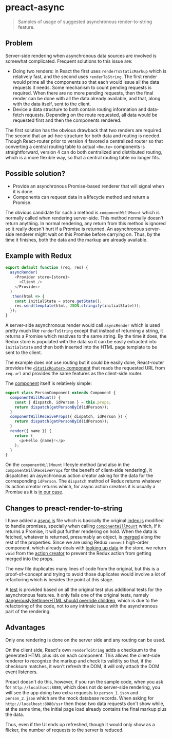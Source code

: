 # preact-async

> Samples of usage of suggested asynchronous render-to-string feature.

## Problem

Server-side rendering when asynchronous data sources are involved is somewhat complicated.  Frequent solutions to this issue are:

* Doing two renders:  in React the first uses `renderToStaticMarkup` which is relatively fast, and the second uses `renderToString`.  The first render would prime all the components so that each would issue all the data requests it needs.  Some mechanism to count pending requests is required. When there are no more pending requests, then the final render can be done with all the data already available, and that, along with the data itself, sent to the client.
* Device a data structure to both contain routing information and data-fetch requests.  Depending on the route requested, all data would be requested first and then the components rendered.

The first solution has the obvious drawback that two renders are required.  The second that an ad-hoc structure for both data and routing is needed.  Though React-router prior to version 4 favored a centralized router so that converting a central routing table to actual `<Route>` components is straightforward, version 4 can do both centralized and distributed routing, which is a more flexible way, so that a central routing table no longer fits.

## Possible solution?

* Provide an asynchronous Promise-based renderer that will signal when it is done.
* Components can request data in a lifecycle method and return a Promise.

The obvious candidate for such a method is `componentWillMount` which is normally called when rendering server-side.  This method normally doesn't return anything. In normal rendering, any return from this method is ignored so it really doesn't hurt if a Promise is returned. An asynchronous server-side renderer might wait on this Promise before carrying on.  Thus, by the time it finishes, both the data and the markup are already available.

## Example with Redux

```js
export default function (req, res) {
  asyncRender(
    <Provider store={store}>
      <Client />
    </Provider>
  )
  .then(html => {
    const initialState = store.getState();
    res.send(template(html, JSON.stringify(initialState)));
  });
}
```

A server-side asynchronous render would call `asyncRender` which is used pretty much like `renderToString` except that instead of returning a string, it returns a Promise which resolves to the same string. By the time it does, the Redux store is populated with the data so it can be easily extracted into `initialState` and then both inserted into the HTML page template to be sent to the client.

The example does not use routing but it could be easily done, React-router provides the [`<StaticRouter>` component](https://reacttraining.com/react-router/web/guides/server-rendering) that reads the requested URL from `req.url` and provides the same features as the client-side router.

The [component](https://github.com/Satyam/preact-async/blob/master/client/components/person/index.jsx#L13-L30) itself is relatively simple:

```js
export class PersonComponent extends Component {
  componentWillMount() {
    const { dispatch, idPerson } = this.props;
    return dispatch(getPersonById(idPerson));
  }
  componentWillReceiveProps({ dispatch, idPerson }) {
    return dispatch(getPersonById(idPerson));
  }
  render({ name }) {
    return (
      <p>Hello {name}!</p>
    );
  }
}
```

On the `componentWillMount` lifecyle method (and also in the `componentWillReceiveProps` for the benefit of client-side rendering), it dispatches an asynchronous action creator asking for the data for the corresponding `idPerson`.  The `dispatch` method of Redux returns whatever its action creator returns which, for async action creators it is usually a Promise as it is [in our case](https://github.com/Satyam/preact-async/blob/master/client/store/persons/actions.js#L27).

## Changes to preact-render-to-string

I have added a [async.js](https://github.com/Satyam/preact-render-to-string/blob/asyncRendering/src/async.js) file which is basically the original [index.js](https://github.com/Satyam/preact-render-to-string/blob/asyncRendering/src/index.js) modified to handle promises, specially when calling [`componentWillMount`](https://github.com/Satyam/preact-render-to-string/blob/asyncRendering/src/async.js#L154-L158) which, if it returns a Promise, it will put further rendering on hold. When the data is fetched, whatever is returned, presumably an object, is [merged](https://github.com/Satyam/preact-render-to-string/blob/asyncRendering/src/async.js#L142) along the rest of the properties.  Since we are using Redux `connect` high-order component, which already deals with [looking up data](https://github.com/Satyam/preact-async/blob/master/client/components/person/index.jsx#L28-L30) in the store, we return `void` from the  [action creator](https://github.com/Satyam/preact-async/blob/master/client/store/persons/actions.js#L40) to prevent the Redux action from getting merged into the props.

The new file duplicates many lines of code from the original, but this is a proof-of-concept and trying to avoid those duplicates would involve a lot of refactoring which is besides the point at this stage.

A [test](https://github.com/Satyam/preact-render-to-string/blob/asyncRendering/test/asyncRender.js) is provided based on all the original test plus additional tests for the asynchronous features.  It only fails one of the original tests, namely [dangerouslySetInnerHTML should override children](https://github.com/Satyam/preact-render-to-string/blob/asyncRendering/test/asyncRender.js#L410-L413), which is due to the refactoring of the code, not to  any intrinsic issue with the asynchronous part of the rendering.

## Advantages

Only one rendering is done on the server side and any routing can be used.

On the client side, React's own `renderToString` adds a checksum to the generated HTML plus ids on each component.  This allows the client-side renderer to recognize the markup and check its validity so that, if the checksum matches, it won't refresh the DOM, it will only attach the DOM event listeners.

Preact doesn't do this, however, if you run the sample code, when you ask for `http://localhost:8080`, which does not do server-side rendering, you will see the app doing two extra requests to `person_1.json` and `person_2.json` which are the mock database records.  When asking for `http://localhost:8080/ssr` then those two data requests don't show while, at the same time, the initial page load already contains the final markup plus the data.

Thus, even if the UI ends up refreshed, though it would only show as a flicker, the number of requests to the server is reduced.
